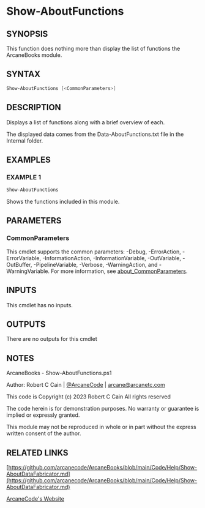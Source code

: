# Show-AboutFunctions

## SYNOPSIS

This function does nothing more than display the list of functions the ArcaneBooks module.

## SYNTAX

```powershell
Show-AboutFunctions [<CommonParameters>]
```

## DESCRIPTION

Displays a list of functions along with a brief overview of each.

The displayed data comes from the Data-AboutFunctions.txt file in the Internal folder.

## EXAMPLES

### EXAMPLE 1

```powershell
Show-AboutFunctions
```

Shows the functions included in this module.

## PARAMETERS

### CommonParameters

This cmdlet supports the common parameters: -Debug, -ErrorAction, -ErrorVariable, -InformationAction, -InformationVariable, -OutVariable, -OutBuffer, -PipelineVariable, -Verbose, -WarningAction, and -WarningVariable. For more information, see [about_CommonParameters](http://go.microsoft.com/fwlink/?LinkID=113216).

## INPUTS

This cmdlet has no inputs.

## OUTPUTS

There are no outputs for this cmdlet

## NOTES

ArcaneBooks - Show-AboutFunctions.ps1

Author: Robert C Cain | [@ArcaneCode](https://twitter.com/arcanecode) | arcane@arcanetc.com

This code is Copyright (c) 2023 Robert C Cain All rights reserved

The code herein is for demonstration purposes.
No warranty or guarantee is implied or expressly granted.

This module may not be reproduced in whole or in part without
the express written consent of the author.

## RELATED LINKS

[https://github.com/arcanecode/ArcaneBooks/blob/main/Code/Help/Show-AboutDataFabricator.md](https://github.com/arcanecode/ArcaneBooks/blob/main/Code/Help/Show-AboutDataFabricator.md)

[ArcaneCode's Website](http://arcanecode.me)
